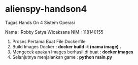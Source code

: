 # alienspy-handson4
Tugas Hands On 4 Sistem Operasi


Nama : Robby Satya Wicaksana
NIM : 118140155

1. Proses Pertama Buat File Dockerfile
2. Build Images Docker : **docker build -t (nama image) .**
3. Mengecek apakah Images berhasil di buat : **docker images**
4. Selanjutnya menjalankan game : **python main.py**
